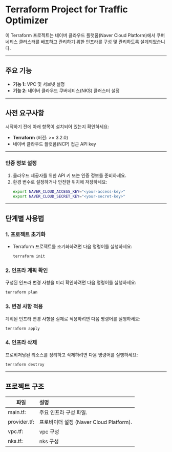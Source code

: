 # Terraform Project for Traffic Optimizer

이 Terraform 프로젝트는 네이버 클라우드 플랫폼(Naver Cloud Platform)에서 쿠버네티스 클러스터를 배포하고 관리하기 위한 인프라를 구성 및 관리하도록 설계되었습니다.

---

## 주요 기능

- **기능 1:** VPC 및 서브넷 설정
- **기능 2:** 네이버 클라우드 쿠버네티스(NKS) 클러스터 설정
---

## 사전 요구사항

시작하기 전에 아래 항목이 설치되어 있는지 확인하세요:

- **Terraform** (버전: >= 3.2.0)
- 네이버 클라우드 플랫폼(NCP) 접근 API key

---

### 인증 정보 설정

1. 클라우드 제공자를 위한 API 키 또는 인증 정보를 준비하세요.
2. 환경 변수로 설정하거나 안전한 위치에 저장하세요:
   ```bash
   export NAVER_CLOUD_ACCESS_KEY="<your-access-key>"
   export NAVER_CLOUD_SECRET_KEY="<your-secret-key>"
   ```
---

## 단계별 사용법
### 1. 프로젝트 초기화
- Terraform 프로젝트를 초기화하려면 다음 명령어를 실행하세요:
   ```bash
   terraform init 
   ```

### 2. 인프라 계획 확인

구성된 인프라 변경 사항을 미리 확인하려면 다음 명령어를 실행하세요:
   ```bash
   terraform plan
   ```

### 3. 변경 사항 적용
계획된 인프라 변경 사항을 실제로 적용하려면 다음 명령어를 실행하세요:
   ```bash
   terraform apply
   ```


### 4. 인프라 삭제
프로비저닝된 리소스를 정리하고 삭제하려면 다음 명령어를 실행하세요:
   ```bash
   terraform destroy
   ```

---
## 프로젝트 구조
| 파일            | 설명                                |
|---------------|:------------------------------------|
| main.tf:      | 주요 인프라 구성 파일.                   |
| provider.tf:  | 프로바이더 설정  (Naver Cloud Platform).|
| vpc.tf:       | vpc 구성                             |
| nks.tf:       | nks 구성                             |
